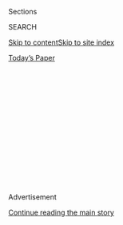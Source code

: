<div id="app">

<div>

<div>

<div>

<div class="NYTAppHideMasthead css-1q2w90k e1suatyy0">

<div class="section css-ui9rw0 e1suatyy2">

<div class="css-eph4ug er09x8g0">

<div class="css-6n7j50">

</div>

<span class="css-1dv1kvn">Sections</span>

<div class="css-10488qs">

<span class="css-1dv1kvn">SEARCH</span>

</div>

[Skip to content](#site-content)[Skip to site
index](#site-index)

</div>

<div class="css-10698na e1huz5gh0">

</div>

</div>

<div id="masthead-bar-one" class="section hasLinks css-15hmgas e1csuq9d3">

<div class="css-uqyvli e1csuq9d0">

</div>

<div class="css-1uqjmks e1csuq9d1">

</div>

<div class="css-9e9ivx">

[](https://myaccount.nytimes3xbfgragh.onion/auth/login?response_type=cookie&client_id=vi)

</div>

<div class="css-1bvtpon e1csuq9d2">

[Today’s
Paper](https://www.nytimes3xbfgragh.onion/section/todayspaper)

</div>

</div>

</div>

</div>

<div data-aria-hidden="false">

<div id="site-content" data-role="main">

<div>

<div class="css-1aor85t" style="opacity:0.000000001;z-index:-1;visibility:hidden">

<div class="css-1hqnpie">

<div class="css-epjblv">

<span class="css-z6pdnw">The Startlingly Flavorful Dressing That Will
Boost More Than Just Your
Salads</span>

</div>

<div class="css-k008qs">

<div class="css-1iwv8en">

<span class="css-18z7m18"></span>

<div>

<div>

</div>

</div>

</div>

<span class="css-1n6z4y">https://nyti.ms/2UTyF3W</span>

<div class="css-1705lsu">

<div class="css-4xjgmj">

<div class="css-4skfbu" data-role="toolbar" data-aria-label="Social Media Share buttons, Save button, and Comments Panel with current comment count" data-testid="share-tools">

  - 
  - 
  - 
  - 
    
    <div class="css-6n7j50">
    
    </div>

  - 

</div>

</div>

</div>

</div>

</div>

</div>

<div class="css-13pd83m">

</div>

<div id="top-wrapper" class="css-1sy8kpn">

<div id="top-slug" class="css-l9onyx">

Advertisement

</div>

[Continue reading the main
story](#after-top)

<div class="ad top-wrapper" style="text-align:center;height:100%;display:block;min-height:250px">

<div id="top" class="place-ad" data-position="top" data-size-key="top">

</div>

</div>

<div id="after-top">

</div>

</div>

<div id="sponsor-wrapper" class="css-1hyfx7x">

<div id="sponsor-slug" class="css-19vbshk">

Supported by

</div>

[Continue reading the main
story](#after-sponsor)

<div id="sponsor" class="ad sponsor-wrapper" style="text-align:center;height:100%;display:block">

</div>

<div id="after-sponsor">

</div>

</div>

[Eat](/column/magazine-eat "Eat")

<div class="css-1vkm6nb ehdk2mb0">

# The Startlingly Flavorful Dressing That Will Boost More Than Just Your Salads

</div>

<div class="css-79elbk" data-testid="photoviewer-wrapper">

<div class="css-z3e15g" data-testid="photoviewer-wrapper-hidden">

</div>

<div class="css-1a48zt4 ehw59r15" data-testid="photoviewer-children">

![<span class="css-i48y28 e13ogyst0" data-aria-hidden="true">Anchovy-garlic
dressing.</span><span class="css-ach9cc e1z0qqy90" itemprop="copyrightHolder"><span class="css-1ly73wi e1tej78p0">Credit...</span><span><span>Paola
& Murray for The New York Times. Food stylist: Maggie Ruggiero. Prop
stylist: Rebecca
Bartoshesky.</span></span></span>](https://static01.graylady3jvrrxbe.onion/images/2019/03/31/magazine/31mag-eat-slideshow-slide-K0AE/31mag-eat-slideshow-slide-K0AE-articleLarge.png?quality=75&auto=webp&disable=upscale)

</div>

</div>

<div class="css-xt80pu e12qa4dv0">

<div class="css-18e8msd">

<div class="css-vp77d3 epjyd6m0">

<div class="css-1baulvz">

By <span class="css-1baulvz last-byline" itemprop="name">Gabrielle
Hamilton</span>

</div>

</div>

  - March 27,
    2019

  - 
    
    <div class="css-4xjgmj">
    
    <div class="css-d8bdto" data-role="toolbar" data-aria-label="Social Media Share buttons, Save button, and Comments Panel with current comment count" data-testid="share-tools">
    
      - 
      - 
      - 
      - 
        
        <div class="css-6n7j50">
        
        </div>
    
      - 
    
    </div>
    
    </div>

</div>

</div>

<div class="section meteredContent css-1r7ky0e" name="articleBody" itemprop="articleBody">

<div class="css-1fanzo5 StoryBodyCompanionColumn">

<div class="css-53u6y8">

I have three refrigerators in my life: the one you can walk into at the
restaurant, with the interior safety-release door clasp and the
diamond-plate floor; and the double-door one at home that blooms
incandescent light like time-lapse daybreak when you open her. Then
there is the one at our weekend getaway place, sturdy but cramped, with
shelves that don’t adjust so that you have to store the half-and-half
horizontally when the door cubbies are too full of various condiments.
Because we get away to that one only on a random
Tuesday-through-Wednesday, maybe twice a month, and we can never
remember if we’ve run out of Hellman’s up there, those cubbies are
chockablock with condimental redundancies. But in each and every one of
these three fridges — at any time, on any day of the week, no matter the
season or the hour — there is a container of anchovy-garlic-chile
dressing on one shelf or another, within reach. It’s usually in a
plastic pint container, labeled in blue tape with black Sharpie, and it
just says: GH Crack
Sauce.

</div>

</div>

<div style="max-width:100%;margin:0 auto">

<div class="css-17dprlf" data-id="100000006422464" data-slug="31mag-eat-pullquote1" style="max-width:600px">

</div>

</div>

<div class="css-1fanzo5 StoryBodyCompanionColumn">

<div class="css-53u6y8">

Like everybody else, I’ve often heard that chefs’ home refrigerators are
famously empty. Because we work so hard, so long, so late, the mythology
suggests, we don’t ever cook at home. Everybody seems to know, and
admire, that our home fridges are echo chambers but for a six-pack of
beer and a bottle of hot sauce. I notice I respond to this bit of rock
’n’ roll chef hype the same way I do when I read about that supposedly
inviolable routine of accomplished and serious writers, the one in which
the writer wakes up and writes for four hours and then goes for a walk
to clear the mind and then after lunch reads in the afternoon and then
goes to the pub for a few drinks before dinner and then retires by the
fire before bed.

Which is: Oh, man. Must be nice\!

But if you find yourself in the thick of, say, a brisk chef career, with
maybe a professional writing gig on the side, as well as the
not-negligible project of keeping a home, loaded up with the added
considerations of some compelling children in the household whom you
might like to see and know before they are gone, you probably have
managed to keep a few vegetables in the drawer and a carton of eggs and
a bin of cheeses and deli meats at least. I recommend adding a container
of this anchovy-garlic dressing to your fridge too, at all times. It’s
nothing, really — a jar of startlingly flavorful salad dressing
essentially — but it does some improbable heavy lifting. And at
mealtime, no matter how loosely defined, it can make you feel less like
a barn animal at the trough and more like a civilized human at the
table. Even if you are standing in front of the fridge with the door
open rooting in the drawers at 2:30 in the morning.

</div>

</div>

<div class="css-1fanzo5 StoryBodyCompanionColumn">

<div class="css-53u6y8">

It’s so inexplicable, but when the ingredients of this sauce — garlic,
anchovies, chile flakes, lemon juice, extra-virgin olive oil — are
drizzled or drenched or dotted accordingly, the taste can differ
depending where and how it lands, kind of like a mood ring that passes
through clear opal green to dark charcoal and smoky black. When you eat
it straight, it can really punch you in the face. The intense burn of
fresh garlic — and so shockingly much of it — and the tight sandpaper
astringency of the lemon juice can make you think you’ve made a mistake
and gotten the proportions wrong. But by the time you spoon it
generously over cold steamed broccoli, or plain boiled cauliflower, it
is tamed. And when it’s tossed with curly leafy mustard greens, it
evolves in a different and distinct way — a little deeper, more warmly,
less sharp.

</div>

</div>

<div class="css-79elbk" data-testid="photoviewer-wrapper">

<div class="css-z3e15g" data-testid="photoviewer-wrapper-hidden">

</div>

<div class="css-1a48zt4 ehw59r15" data-testid="photoviewer-children">

![<span class="css-i48y28 e13ogyst0" data-aria-hidden="true">When
garlic, anchovies, chile flakes, lemon juice and extra-virgin olive oil
are mixed and drizzled or drenched or dotted accordingly, the taste can
differ depending where and how it
lands.</span><span class="css-ach9cc e1z0qqy90" itemprop="copyrightHolder"><span class="css-1ly73wi e1tej78p0">Credit...</span><span>Paola
& Murray for The New York Times. Food stylist: Maggie Ruggiero. Prop
stylist: Rebecca
Bartoshesky.</span></span>](https://static01.graylady3jvrrxbe.onion/images/2019/03/31/magazine/31mag-eat-slideshow-slide-9ABY/31mag-eat-slideshow-slide-9ABY-articleLarge.png?quality=75&auto=webp&disable=upscale)

</div>

</div>

<div class="css-1fanzo5 StoryBodyCompanionColumn">

<div class="css-53u6y8">

I once dipped the left-behind crusts of the kids’ pizza into it and
accidentally discovered that it should be mandatory as a drizzle over a
standard white pie. I’ve whisked in a healthy dollop of thick plain
yogurt and dressed cold boiled spinach and thought of it as a tasty
Western version of spinach *goma ae* — the Asian cold dish with sesame
paste. Poured over still-warm diced, boiled potatoes, then showered with
celery leaves, it makes a lunch. And if you blend in some freshly
grated, still-on-the-moist-side young Parmesan cheese along with a
sieved hard-boiled egg and a ton of black pepper, you could legitimately
pass it off as a Caesar salad, even if spooned over escarole on toast.

I know the lonely rattle of hot sauce and beer bottles makes our
reputation a little more badass, and makes us look a little edgier, a
little skinnier in our torn tight black jeans, a little more lone wolf.
But I would argue that those same late hours and those same long shifts
and that unrelenting work would make you even more formidable if you
could pull off a little something civilized, and interesting to eat,
whenever you finally get home.

**Recipe:** [Anchovy-Garlic
Dressing](https://cooking.nytimes3xbfgragh.onion/recipes/1020127-anchovy-garlic-dressing)

</div>

</div>

</div>

<div>

</div>

<div>

</div>

<div>

</div>

<div>

<div id="bottom-wrapper" class="css-1ede5it">

<div id="bottom-slug" class="css-l9onyx">

Advertisement

</div>

[Continue reading the main
story](#after-bottom)

<div id="bottom" class="ad bottom-wrapper" style="text-align:center;height:100%;display:block;min-height:90px">

</div>

<div id="after-bottom">

</div>

</div>

</div>

</div>

</div>

## Site Index

<div>

</div>

## Site Information Navigation

  - [© <span>2020</span> <span>The New York Times
    Company</span>](https://help.nytimes3xbfgragh.onion/hc/en-us/articles/115014792127-Copyright-notice)

<!-- end list -->

  - [NYTCo](https://www.nytco.com/)
  - [Contact
    Us](https://help.nytimes3xbfgragh.onion/hc/en-us/articles/115015385887-Contact-Us)
  - [Work with us](https://www.nytco.com/careers/)
  - [Advertise](https://nytmediakit.com/)
  - [T Brand Studio](http://www.tbrandstudio.com/)
  - [Your Ad
    Choices](https://www.nytimes3xbfgragh.onion/privacy/cookie-policy#how-do-i-manage-trackers)
  - [Privacy](https://www.nytimes3xbfgragh.onion/privacy)
  - [Terms of
    Service](https://help.nytimes3xbfgragh.onion/hc/en-us/articles/115014893428-Terms-of-service)
  - [Terms of
    Sale](https://help.nytimes3xbfgragh.onion/hc/en-us/articles/115014893968-Terms-of-sale)
  - [Site
    Map](https://spiderbites.nytimes3xbfgragh.onion)
  - [Help](https://help.nytimes3xbfgragh.onion/hc/en-us)
  - [Subscriptions](https://www.nytimes3xbfgragh.onion/subscription?campaignId=37WXW)

</div>

</div>

</div>

</div>
